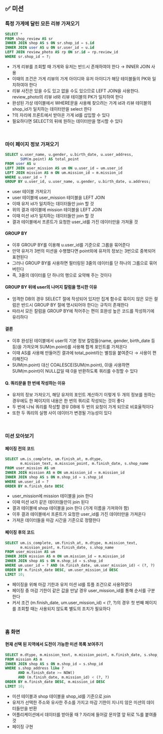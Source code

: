 ## ✅ 미션
### 특정 가게에 달린 모든 리뷰 가져오기
```sql
SELECT *
FROM shop_review AS sr
INNER JOIN shop AS s ON sr.shop_id = s.id
INNER JOIN user AS u ON sr.user_id = u.id
LEFT JOIN review_photo AS rp ON sr.id = rp.review_id
WHERE sr.shop_id = ?;
```
- 가게 리뷰를 조회할 때 가게와 유저는 반드시 존재하여야 한다 → INNER JOIN 사용
- 이때의 조건은 가게 리뷰의 가게 아이디와 유저 아이디가 해당 테이블들의 PK와 일치하여야 한다
- 리뷰 사진은 있을 수도 있고 없을 수도 있으므로 LEFT JOIN을 사용한다. review_photo의 리뷰 id와 리뷰 테이블의 PK가 일치하여 한다
- 완성된 가상 테이블에서 WHERE문을 사용해 찾으려는 가게 id과 리뷰 테이블의 shop_id가 일치하는 데이터만을 select 한다
- ?의 자리에 프론트에서 받아온 가게 id를 삽입할 수 있다
- 필요하다면 SELECT의 뒤에 원하는 데이터만을 명시할 수 있다

<br/>

### 마이 페이지 정보 가져오기
```sql
SELECT u.user_name, u.gender, u.birth_date, u.user_address,
       SUM(m.point) AS total_point
FROM user AS u
LEFT JOIN user_mission AS um ON u.user_id = um.user_id
LEFT JOIN mission AS m ON um.mission_id = m.mission_id
WHERE u.user_id = ?
GROUP BY u.user_id, u.user_name, u.gender, u.birth_date, u.address;
```
- user 테이블 가져오기
- user 테이블에 user_mission 테이블을 LEFT JOIN
- 이때 유저 id가 일치하는 데이터들만 join 할 것
- 위의 결과 테이블에 mission 테이블을 LEFT JOIN
- 이때 미션 id가 일치하는 데이터들만 join 할 것
- 결과 테이블에서 프론트가 요청한 user_id를 가진 데이터만을 가져올 것
#### GROUP BY
- 이후 GROUP BY를 이용해 u.user_id를 기준으로 그룹을 묶어준다
- 만약 유저가 3번의 미션을 수행했다면 point외에 유저의 정보는 3번으로 중복되어 표현된다
- 그러나 GROUP BY를 사용하면 필터링된 3줄의 데이터를 단 하나의 그룹으로 묶어버린다
- 즉, 3줄의 데이터를 단 하나의 행으로 요약해 주는 것이다
#### GROUP BY 뒤에 user의 나머지 칼럼을 명시한 이유
- 엄격한 DB의 경우 SELECT 절에 작성되어 있지만 집계 함수로 묶이지 않은 모든 컬럼은 반드시 GROUP BY 절에 명시되어야 한다는 규칙이 존재한다
- 따라서 모든 칼럼을 GROUP BY에 적어주는 편이 호완성 높은 코드를 작성하기에 유리하다
#### 결론
- 이후 완성된 테이블에서 user의 기본 정보 칼럼들(name, gender, birth_date 등등)을 가져오며 SUM(m.point)를 사용해 합계 포인트를 가져온다
- 이때 AS를 사용해 만들어진 결과에 total_point라는 별칭을 붙여준다 → 사용이 편리해진다
- SUM(m.point) 대신 COALESCE(SUM(m.point), 0)을 사용하면 SUM(m.point)이 NULL값일 때 0을 반환하도록 쿼리를 수정할 수 있다
#### Q. 쿼리문을 한 번에 작성하는 이유
- 유저의 정보 가져오기, 해당 유저의 포인트 계산하기 이렇게 두 개의 정보를 원하는 경우에도 한 페이지의 내용은 한 번의 쿼리로 작성되는 것이 좋다
- 두 번에 나눠 쿼리를 작성할 경우 DB에 두 번의 요청이 가게 되므로 비효율적이다
- 또한 두 쿼리의 실행 사이 데이터가 변경될 가능성이 있다

<br/>

### 미션 모아보기
#### 페이징 전의 코드
```sql
SELECT um.is_complete, um.finish_at, m.dtype, 
       m.mission_text, m.mission_point, m.finish_date, s.shop_name
FROM user_mission AS um
INNER JOIN mission AS m ON um.mission_id = m.mission_id
INNER JOIN shop AS s ON m.shop_id = s.shop_id
WHERE um.user_id = ?
ORDER BY m.finish_date DESC
```
- user_mission에 mission 테이블을 join 한다
- 이때 미션 id가 같은 데이터들만이 join 된다
- 결과 테이블에 shop 테이블을 join 한다 (가게 이름을 가져와야 함)
- 이후 결과 테이블에서 프론트가 요청한 user_id를 가진 데이터만을 가져온다
- 가져온 데이터들을 마감 시간을 기준으로 정렬한다

#### 페이징 후의 코드
```sql
SELECT um.is_complete, um.finish_at, m.dtype, m.mission_text,
       m.mission_point, m.finish_date, s.shop_name
FROM user_mission AS um
INNER JOIN mission AS m ON um.mission_id = m.mission_id
INNER JOIN shop AS s ON m.shop_id = s.shop_id
WHERE um.user_id = ? AND (m.finish_date, um.user_mission_id) < (?, ?)
ORDER BY m.finish_date DESC, um.user_mission_id DESC
LIMIT 10;
```
- 페이징을 위해 마감 기한과 유저 미션 id를 튜플 조건으로 사용하였다
- 페이징 중 마감 기한이 같은 값을 만날 경우 user_mission_id를 통해 순서를 구분한다
- 커서 조건 (m.finish_date, um.user_mission_id) < (?, ?)의 경우 첫 번째 페이지를 조회할 때는 사용되지 않도록 별도의 조치가 필요하다

<br/>

### 홈 화면
#### 현재 선택 된 지역에서 도전이 가능한 미션 목록 보여주기
```sql
SELECT m.dtype, m.mission_text, m.mission_point, m.finish_date, s.shop_name
FROM mission AS m
INNER JOIN shop AS s ON m.shop_id = s.shop_id
WHERE s.shop_address like ?
      AND m.finish_date >= NOW()
      AND (m.finish_date, m.mission_id) < (?, ?)
ORDER BY m.finish_date DESC, m.mission_id DESC
LIMIT 10;
```
- 미션 테이블과 shop 테이블을 shop_id를 기준으로 join
- 유저가 선택한 주소와 유사한 주소를 가지고 마감 기한이 지나지 않은 미션의 데이터들만을 반환
- 어플리케이션에서 데이터를 받아올 때 ? 자리에 들어갈 문자열 앞 뒤로 %를 붙여줄 것
- 페이징 구현
